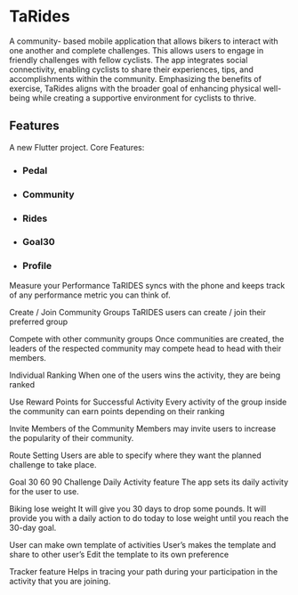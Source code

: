 # TaRides
A community- based mobile application that allows bikers to interact with one another and complete challenges. This allows users to engage in friendly challenges with fellow cyclists. The app integrates social connectivity, enabling cyclists to share their experiences, tips, and accomplishments within the community. Emphasizing the benefits of exercise, TaRides aligns with the broader goal of enhancing physical well-being while creating a supportive environment for cyclists to thrive. 

## Features




A new Flutter project.
Core Features: 

<ul>
  <li ><h3>Pedal</h3></li>
  <li><h3>Community</h3></li>
  <li><h3>Rides</h3></li>
  <li><h3>Goal30</h3></li>
  <li><h3>Profile</h3></li>
</ul>

Measure your Performance 
TaRIDES syncs with the phone and keeps track of any performance metric you can think of.


Create / Join Community Groups
TaRIDES users can create / join their preferred group


Compete with other community groups
Once communities are created, the leaders of the respected community may compete head to head with their members.


Individual Ranking
When one of the users wins the activity, they are being ranked


Use Reward Points for Successful Activity
Every activity of the group inside the community can earn points depending on their ranking


Invite Members of the Community
Members may invite users to increase the popularity of their community. 


Route Setting 
Users are able to specify where they want the planned challenge to take place.

Goal 30 60 90 Challenge
Daily Activity feature
The app sets its daily activity for the user to use.

Biking lose weight
It will give you 30 days to drop some pounds. It will provide you with a daily action to do today to lose weight until you reach the 30-day goal.



User can make own template of activities
User’s makes the template and share to other user’s
Edit the template to its own preference
				
				




Tracker feature
Helps in tracing your path during your participation in the activity that you are joining.



